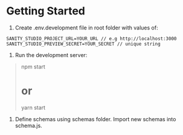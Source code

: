 # Getting Started

1. Create .env.development file in root folder with values of:

  `SANITY_STUDIO_PROJECT_URL=YOUR_URL // e.g http://localhost:3000`
  `SANITY_STUDIO_PREVIEW_SECRET=YOUR_SECRET // unique string`

1. Run the development server:

> npm start
> # or
> yarn start

1. Define schemas using schemas folder. Import new schemas into schema.js.

